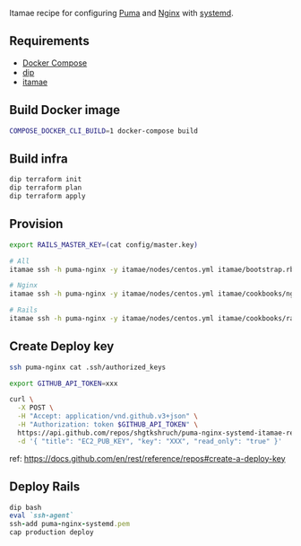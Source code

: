 Itamae recipe for configuring [Puma](https://puma.io/) and [Nginx](https://www.nginx.com/) with [systemd](https://www.freedesktop.org/wiki/Software/systemd/).

## Requirements
- [Docker Compose](https://docs.docker.com/compose/)
- [dip](https://github.com/bibendi/dip)
- [itamae](https://itamae.kitchen/)

## Build Docker image

```sh
COMPOSE_DOCKER_CLI_BUILD=1 docker-compose build
```

## Build infra

```sh
dip terraform init
dip terraform plan
dip terraform apply
```

## Provision

```sh
export RAILS_MASTER_KEY=(cat config/master.key)

# All
itamae ssh -h puma-nginx -y itamae/nodes/centos.yml itamae/bootstrap.rb

# Nginx
itamae ssh -h puma-nginx -y itamae/nodes/centos.yml itamae/cookbooks/nginx/default.rb

# Rails
itamae ssh -h puma-nginx -y itamae/nodes/centos.yml itamae/cookbooks/rails/default.rb
```

## Create Deploy key

```sh
ssh puma-nginx cat .ssh/authorized_keys

export GITHUB_API_TOKEN=xxx

curl \
  -X POST \
  -H "Accept: application/vnd.github.v3+json" \
  -H "Authorization: token $GITHUB_API_TOKEN" \
  https://api.github.com/repos/shgtkshruch/puma-nginx-systemd-itamae-recipe/keys \
  -d '{ "title": "EC2_PUB_KEY", "key": "XXX", "read_only": "true" }'
```

ref: https://docs.github.com/en/rest/reference/repos#create-a-deploy-key

## Deploy Rails

```rb
dip bash
eval `ssh-agent`
ssh-add puma-nginx-systemd.pem
cap production deploy
```
